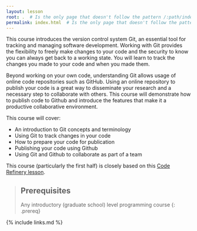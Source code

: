```yaml
---
layout: lesson
root: .  # Is the only page that doesn't follow the pattern /:path/index.html
permalink: index.html  # Is the only page that doesn't follow the pattern /:path/index.html
---
```


This course introduces the version control system Git, an essential tool for tracking and managing software development. Working with Git provides the flexibility to freely make changes to your code and the security to know you can always get back to a working state. You will learn to track the changes you made to your code and when you made them. 

Beyond working on your own code, understanding Git allows usage of online code repositories such as GitHub. Using an online repository to publish your code is a great way to disseminate your research and a necessary step to collaborate with others. This course will demonstrate how to publish code to Github and introduce the features that make it a productive collaborative environment. 

This course will cover: 
* An introduction to Git concepts and terminology 
* Using Git to track changes in your code 
* How to prepare your code for publication 
* Publishing your code using Github 
* Using Git and Github to collaborate as part of a team 

This course (particularly the first half) is closely based on this [Code
Refinery lesson](https://coderefinery.github.io/git-intro/).

> ## Prerequisites
>
> Any introductory (graduate school) level programming course
{: .prereq}

{% include links.md %}
